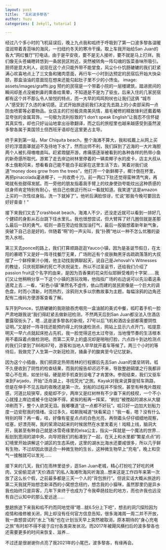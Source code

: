 ```yaml
---
layout: post
title:  "五彩波多黎各"
author: Yuzu
categories: [ Jekyll, tutorial ]

---
```

经过八个多小时的飞机延误后，晚上九点我和呱终于呼吸到了第一口波多黎各温暖湿润带着青苔味的海风，一扫纽约冬天的寒冷干燥。取上车我开始给San Juan的各大“网红餐厅”打电话，由于是平安夜，要不是无人接听，要不就是马上打烊。我们像无头苍蝇瞎转悠到一条居民区附近，突然被转角一阵勾魂的饭菜香味所吸引。厨师是意大利人，说现在这个点只能外带不能堂食，风尘仆仆饥肠辘辘的我们赶紧满心欢喜地点上了三文鱼和猪肉意面，再行车一小时到达预定的民宿后开始大快朵颐，那盒油油的意面现在想来还能勾起肚子里不少的小馋虫。
image: assets/images/graffti.jpg
预约的民宿是一个带着小院的一层楼建筑，踏进房间的瞬间却差点没被刺鼻的熏香给熏晕，不知道是不是为了驱虫，后来入住的几家民宿都有这个并不那么令人愉悦的特点，而一大早的鸡鸣狗吠也让我们这俩 “城市人”感受到了久违的亲切感。正式开始旅途前我们决定先去路上的小卖部采购一点防虫喷雾等必要物品。女店主的打扮极具南美风情，眉毛被修的精致锋利还戴着略显夸张的金属耳饰，一句极为流利标致的“I don’t speak English”让我忍不住怀疑其真实性，却也只好讪讪地拿出谷歌翻译，而之后的旅程里也越来越感受到虽然波多黎各属于美国领土但西班牙语却在这里更占主导。

终于来到第一站，Mar Chiquita beach，整个海滩不算大，我和呱戴上从网上买好的浮潜面罩就迫不及待地下水了，然而出师不利，我们踩到了近海的一大片海胆两个人被扎得嗷嗷直叫。赶紧蹬腿开游，疼痛感逐渐被看到的各种各样的热带小鱼的新奇感所取代。游累了走去岸边树林里停着的一辆卖椰子水的皮卡，店主大叔从本土俄勒冈来，想看看自己能不能白手起家在这里生活下去，笑着对我们说道“money does grow from the trees”，他打开一个新鲜椰子，椰汁倒在杯里，再把pinacolada灌进椰子，一共收费十刀。前一两口下肚还觉得蛮神清气爽，再喝就有些甜得发腻。而一旁他的朋友指着我手臂上的纹身使劲夸能纹出这种质感的纹身师肯定特别有耐心，他自己也做这行所以一看就知道。我笑道“这是amazon上买的一次性纹身贴，洗一下就掉了”。他听后满脸惊讶，忙说“那我今晚可要回去好好查查！”

接下来我们又去了crashboat beach，海滩人不少，还没走近就可以看到一排好几个健硕的身影从石台跳下往水里扎。我也很想尝试，但大臂挥了好几圈但就是差那么最后一跃的勇气，呱则一直在旁边给我加油打气，最后一股脑想着新年新气象，突破下自己总是好的，伴随着“啊”的一声尖叫，我“扑腾”地以一种不怎么优雅的姿势入水啦。

第三天去ponce的路上，我们打算顺路逛逛Yauco小镇，因为是圣诞节假日，在太阳的暴晒下又是好一阵寻找餐厅无果，广场附近有个皮肤黝黑牙齿疏疏落落的大叔摆了一个鲜榨果汁小摊，他主动找我俩聊起天，说自己是Jehovah's Witnesses的教徒，只庆祝耶稣的死亡不庆祝诞生，所以不过圣诞节，还给我们介绍了passion fruit这个名字的由来，是因为百香果的花朵形似耶稣受难的十字架……我们又让他稍稍分享一下这个小镇的游玩攻略，他指指广场的右边说可以先沿着这条道爬上去…一看，“彩色小镇”果然名不虚传，依山而建的居民房像是一个巨大的调色盘，时而小清新，时而热烈，涂鸦则大多以宗教故事为主题，每幅涂鸦的边角还配有二维码方便游客查看了解。

车开到Ponce，饥肠辘辘的我刚狼吞虎咽完一盒油腻的美式中餐，呱盯着手机一脸严肃地跟我说“我们得赶紧去做新冠检测，不然两天后到San Juan都没法入住酒店要露宿街头了，嗯…这是波多黎各的新规，27号以后飞机和酒店全部都需要阴性证明。”又是好一阵寻找还能预约得上的快速检测点，网站上显示六点开门，呱提意明天一早六点就起床抢占先机，我一脸觉得这也太过夸张，当地慢节奏的生活根本用不着踩着点做检测吧。而第二天早上的盛况却是啪啪打脸，六点四十到达检测点的我们只拿到了86和87号，游客和当地人早早就开着车等候了。两三个小时的等待后，我做完了人生第一次新冠检测，捅鼻子的酸爽至今记忆犹新。

因为这个小插曲，我们把原定热带雨林的行程挪后先去San Juan的堡垒转转。呱不久便收到了阴性的检查结果，而我的报告却迟迟不来，导致整趟碉堡之行我都非常心不在焉，如坐针毡，硬是把手机查到没电了才肯罢休。参观结束，我们又驱车来到Farjado，开始“泛舟湖上，寻找荧光”之旅。Kayak对我来说算是轻车熟路，但是在伸手不见五指的夜晚还是第一次。划船的过程并不愉悦，甚至有种鬼片既视感，河道比较狭窄，皮艇却不少，两岸又是红树林有不少垂下来的枝杈，一个不小心就撞上岸边或被卡住动弹不得，紧挨的船再一挥桨，“刷拉”被搅起的湖水从大腿冲刷而下，整个人欲哭无泪。我嘟囔道“这一点都不好玩”。呱只好一边加大划船力度一边安慰我的情绪。没过多久，呱朝我喊道“快看桨边！“我一看，嗯？没有什么特别的呀？再一看，哇，好像有星星点点的白色光亮，再侧着头仔仔细细地观察，哇塞，好漂亮啊，我的桨滑动起来的时候居然在水里发着光！戏精上线，脑洞大开，我甚至有种自己就是冰雪奇缘里的elsa公主，指尖一挥就是一个魔法的世界…船划到宽阔的湖中央，向导把我们的船凑到了一起，在天上和水里都“繁星点点”的幻境里开始讲解这个湖区的生态系统，这里的湖水比海水还要咸很多，所以几乎鲜有生物，不过却因此很适合一种微生物的生长，这种微生物早上“充电”，晚上和空气一接触就可以发光……

接下来的几天，我们在雨林里徒步，逛San Juan老城，精心打扮吃了好吃的烤肉，又偷偷混进“天价酒店”的私人海滩吹海风听海浪…想来这是工作四年来第一次放了这么长个假，之前最多都是三天一个人的“背包旅行”。但说实话大概从旅途的第二天我就开始想念新泽西的小窝想念纽约，想念我的小猫咪，虽然那里仍是异乡我也始终只是异客，几年下来终于也成为了令我牵肠挂肚的地方，而也许我也远没有自己认知中的那么爱远途……

整趟旅途下来我和呱不约而同地觉得“嗯…就6.5分上下吧”，想去的洞穴探险因为疫情和维修被关闭，网上却没有任何官方信息告知，很多海滩周一周二并不开放，我一直想尝试的“水上飞板“也在计划当天早上突然被取消，原本期待的“身心充电之旅”有时却不得不疲于应付各类突发状况。而2017年被飓风横扫后的波多黎各也还需要更多的时间来恢复、滋养…

不过还是很谢谢你点亮了我2021年的小尾巴，波多黎各，有缘再会。
